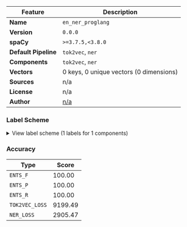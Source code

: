 | Feature | Description |
| --- | --- |
| **Name** | `en_ner_proglang` |
| **Version** | `0.0.0` |
| **spaCy** | `>=3.7.5,<3.8.0` |
| **Default Pipeline** | `tok2vec`, `ner` |
| **Components** | `tok2vec`, `ner` |
| **Vectors** | 0 keys, 0 unique vectors (0 dimensions) |
| **Sources** | n/a |
| **License** | n/a |
| **Author** | [n/a]() |

### Label Scheme

<details>

<summary>View label scheme (1 labels for 1 components)</summary>

| Component | Labels |
| --- | --- |
| **`ner`** | `PROGLANG` |

</details>

### Accuracy

| Type | Score |
| --- | --- |
| `ENTS_F` | 100.00 |
| `ENTS_P` | 100.00 |
| `ENTS_R` | 100.00 |
| `TOK2VEC_LOSS` | 9199.49 |
| `NER_LOSS` | 2905.47 |